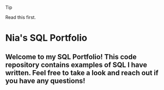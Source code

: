 > [!TIP]
> Read this first.


# Nia's SQL Portfolio

## Welcome to my SQL Portfolio! This code repository contains examples of SQL I have written. Feel free to take a look and reach out if you have any questions!
